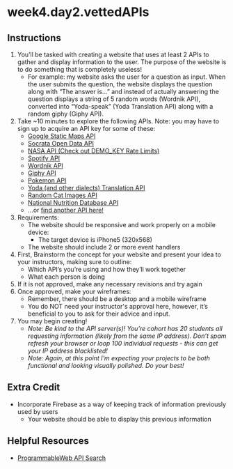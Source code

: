 # week4.day2.vettedAPIs

## Instructions
1. You’ll be tasked with creating a website that uses at least 2 APIs to gather and display information to the user. The purpose of the website is to do something that is completely useless!
   - For example: my website asks the user for a question as input. When the user submits the question, the website displays the question along with “The answer is…” and instead of actually answering the question displays a string of 5 random words (Wordnik API), converted into “Yoda-speak” (Yoda Translation API) along with a random giphy (Giphy API).
2. Take ~10 minutes to explore the following APIs. Note: you may have to sign up to acquire an API key for some of these:
   - [Google Static Maps API](https://developers.google.com/maps/documentation/maps-static/intro)
   - [Socrata Open Data API](https://dev.socrata.com/)
   - [NASA API (Check out DEMO_KEY Rate Limits)](https://api.nasa.gov/api.html)
   - [Spotify API](https://developer.spotify.com/documentation/web-api/)
   - [Wordnik API](https://developer.wordnik.com/)
   - [Giphy API](https://developers.giphy.com/docs/)
   - [Pokemon API](https://pokeapi.co/)
   - [Yoda (and other dialects) Translation API](http://funtranslations.com/api#yoda)
   - [Random Cat Images API](http://thecatapi.com/)
   - [National Nutrition Database API](https://ndb.nal.usda.gov/ndb/api/doc)
   - ...or [find another API here!](https://www.programmableweb.com/apis/directory)
3. Requirements:
   - The website should be responsive and work properly on a mobile device:
     - The target device is iPhone5 (320x568)
   - The website should include 2 or more event handlers
4. First, Brainstorm the concept for your website and present your idea to your instructors, making sure to outline:
   - Which API’s you’re using and how they’ll work together
   - What each person is doing
5. If it is not approved, make any necessary revisions and try again
6. Once approved, make your wireframes:
   - Remember, there should be a desktop and a mobile wireframe
   - You do NOT need your instructor's approval here, however, it’s beneficial to you to ask for their advice and input.
7. You may begin creating!
   - *Note: Be kind to the API server(s)! You’re cohort has 20 students all requesting information (likely from the same IP address). Don’t spam refresh your browser or loop 100 individual requests - this can get your IP address blacklisted!*
   - *Note: Again, at this point I’m expecting your projects to be both functional and looking visually polished. Do your best!*

## Extra Credit
- Incorporate Firebase as a way of keeping track of information previously used by users
   - Your website should be able to display this previous information

## Helpful Resources
- [ProgrammableWeb API Search](https://www.programmableweb.com/apis/directory)
